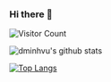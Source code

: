 ### Hi there 👋

<!--
**dminhvu/dminhvu** is a ✨ _special_ ✨ repository because its `README.md` (this file) appears on your GitHub profile.

Here are some ideas to get you started:

- 🔭 I’m currently working on ...
- 🌱 I’m currently learning ...
- 👯 I’m looking to collaborate on ...
- 🤔 I’m looking for help with ...
- 💬 Ask me about ...
- 📫 How to reach me: ...
- 😄 Pronouns: ...
- ⚡ Fun fact: ...
-->

![Visitor Count](https://profile-counter.glitch.me/dminhvu/count.svg)

![dminhvu's github stats](https://github-readme-stats.vercel.app/api?username=dminhvu&show_icons=true&theme=radical)

[![Top Langs](https://github-readme-stats.vercel.app/api/top-langs/?username=dminhvu)](https://github.com/dminhvu/)
